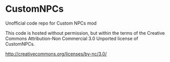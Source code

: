 # CustomNPCs
Unofficial code repo for Custom NPCs mod

This code is hosted without permission, but within the terms of the Creative Commons Attribution-Non Commercial 3.0 Unported license of CustomNPCs.

http://creativecommons.org/licenses/by-nc/3.0/